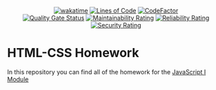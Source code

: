<div align="center">

  [![wakatime](https://wakatime.com/badge/github/Amir-Pourhadi/CYF-PracticeJS-1.svg)](https://wakatime.com/badge/github/Amir-Pourhadi/CYF-PracticeJS-1)
  [![Lines of Code](https://sonarcloud.io/api/project_badges/measure?project=Amir-Pourhadi_CYF-PracticeJS-1&metric=ncloc)](https://sonarcloud.io/dashboard?id=Amir-Pourhadi_CYF-PracticeJS-1)
  [![CodeFactor](https://www.codefactor.io/repository/github/amir-pourhadi/cyf-practicejs-1/badge)](https://www.codefactor.io/repository/github/amir-pourhadi/cyf-practicejs-1)  
  [![Quality Gate Status](https://sonarcloud.io/api/project_badges/measure?project=Amir-Pourhadi_CYF-PracticeJS-1&metric=alert_status)](https://sonarcloud.io/dashboard?id=Amir-Pourhadi_CYF-PracticeJS-1)
  [![Maintainability Rating](https://sonarcloud.io/api/project_badges/measure?project=Amir-Pourhadi_CYF-PracticeJS-1&metric=sqale_rating)](https://sonarcloud.io/dashboard?id=Amir-Pourhadi_CYF-PracticeJS-1)
  [![Reliability Rating](https://sonarcloud.io/api/project_badges/measure?project=Amir-Pourhadi_CYF-PracticeJS-1&metric=reliability_rating)](https://sonarcloud.io/dashboard?id=Amir-Pourhadi_CYF-PracticeJS-1)
  [![Security Rating](https://sonarcloud.io/api/project_badges/measure?project=Amir-Pourhadi_CYF-PracticeJS-1&metric=security_rating)](https://sonarcloud.io/dashboard?id=Amir-Pourhadi_CYF-PracticeJS-1)
</div>

# HTML-CSS Homework

In this repository you can find all of the homework for the [JavaScript I Module](https://codeyourfuture.github.io/syllabus-master/js-core-1/)
